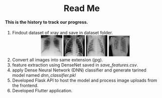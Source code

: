 # <center>Read Me</center>
#### This is the history to track our progress.

1. Findout dataset of xray and save in dataset folder.
   <br>
    <center> 
    <img src="sample/cov.jpg" alt="placeholder" width="70" height="70"> 
    <img src="sample/nor.jpeg" alt="placeholder" width="70" height="70"> 
    <img src="sample/pnu.jpeg" alt="placeholder" width="70" height="70"> 
    <img src="sample/tub.png" alt="placeholder" width="70" height="70"> 
    </center>
3. Convert all images into same extension (jpg).
4. feature extraction using DenseNet saved in *save_features.csv*.
5. apply Dense Neural Network (DNN) classifier and generate tarined model named *dnn_classifier.pkl*
6. Developed Flask API to host the model and process image uploads from the frontend.
7. Developed Flutter application.


